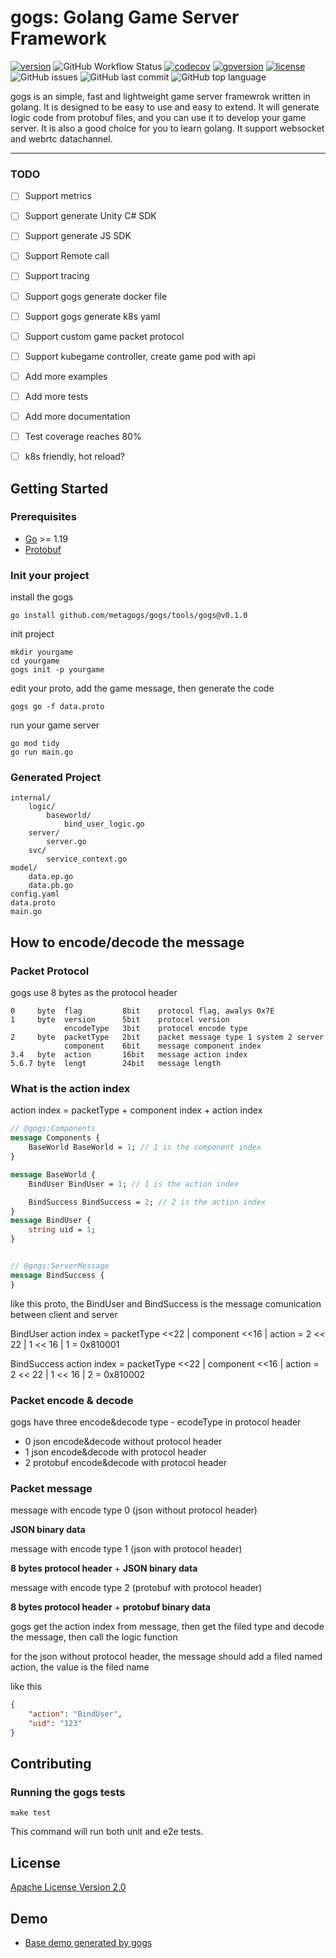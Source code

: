 # gogs: Golang Game Server Framework

[![version](https://img.shields.io/github/v/tag/metagogs/gogs?label=version)](https://github.com/metagogs/gogs)
![GitHub Workflow Status](https://img.shields.io/github/workflow/status/metagogs/gogs/Go)
[![codecov](https://codecov.io/gh/metagogs/gogs/branch/main/graph/badge.svg?token=CLNQZ26H6X)](https://codecov.io/gh/metagogs/gogs)
[![goversion](https://img.shields.io/github/go-mod/go-version/metagogs/gogs)](https://github.com/metagogs/gogs)
[![license](https://img.shields.io/github/license/metagogs/gogs)](https://github.com/metagogs/gogs)
![GitHub issues](https://img.shields.io/github/issues/metagogs/gogs)
![GitHub last commit](https://img.shields.io/github/last-commit/metagogs/gogs)
![GitHub top language](https://img.shields.io/github/languages/top/metagogs/gogs)

gogs is an simple, fast and lightweight game server framewrok written in golang. It is designed to be easy to use and easy to extend. It will generate logic code from protobuf files, and you can use it to develop your game server. It is also a good choice for you to learn golang. It support websocket and webrtc datachannel.

---

### TODO
- [ ] Support metrics
- [ ] Support generate Unity C# SDK
- [ ] Support generate JS SDK
- [ ] Support Remote call
- [ ] Support tracing
- [ ] Support gogs generate docker file
- [ ] Support gogs generate k8s yaml
- [ ] Support custom game packet protocol
- [ ] Support kubegame controller, create game pod with api
- [ ] Add more examples
- [ ] Add more tests
- [ ] Add more documentation
- [ ] Test coverage reaches 80% 
- [ ] k8s friendly, hot reload?


## Getting Started
### Prerequisites
* [Go](https://golang.org/) >= 1.19
* [Protobuf](https://developers.google.com/protocol-buffers)
### Init your project
install the gogs
```
go install github.com/metagogs/gogs/tools/gogs@v0.1.0
```
init project
```
mkdir yourgame
cd yourgame
gogs init -p yourgame
```
edit your proto, add the game message, then generate the code
```
gogs go -f data.proto
```
run your game server
```
go mod tidy
go run main.go
```
### Generated Project
```
internal/
    logic/
        baseworld/
            bind_user_logic.go
    server/
        server.go
    svc/
        service_context.go
model/
    data.ep.go
    data.pb.go
config.yaml     
data.proto      
main.go
```

## How to encode/decode the message
### Packet Protocol
gogs use 8 bytes as the protocol header
```
0     byte  flag         8bit    protocol flag, awalys 0x7E 
1     byte  version      5bit    protocel version
            encodeType   3bit    protocel encode type
2     byte  packetType   2bit    packet message type 1 system 2 server
            component    6bit    message component index
3.4   byte  action       16bit   message action index
5.6.7 byte  lengt        24bit   message length
```

### What is the action index
action index = packetType + component index + action index
```protobuf
// @gogs:Components
message Components {
    BaseWorld BaseWorld = 1; // 1 is the component index
}

message BaseWorld {
    BindUser BindUser = 1; // 1 is the action index

    BindSuccess BindSuccess = 2; // 2 is the action index
}
message BindUser {
    string uid = 1;
}


// @gogs:ServerMessage
message BindSuccess {
}
```

like this proto, the BindUser and BindSuccess is the message comunication between client and server

BindUser action index = packetType <<22 | component <<16 | action = 2 << 22 | 1 << 16 | 1 = 0x810001

BindSuccess action index = packetType <<22 | component <<16 | action = 2 << 22 | 1 << 16 | 2 = 0x810002

### Packet encode & decode
gogs have three encode&decode type - ecodeType in protocol header
- 0 json encode&decode without protocol header
- 1 json encode&decode with protocol header
- 2 protobuf encode&decode with protocol header

### Packet message

message with encode type 0 (json without protocol header)

**JSON binary data**

message with encode type 1 (json with protocol header)

**8 bytes protocol header** + **JSON binary data**

message with encode type 2 (protobuf with protocol header)

**8 bytes protocol header** + **protobuf binary data**

gogs get the action index from message, then get the filed type and decode the message, then call the logic function

for the json without protocol header, the message should add a filed named action, the value is the filed name

like this
```json
{
	"action": "BindUser",
	"uid": "123"
}
```
## Contributing
### Running the gogs tests
```
make test
```
This command will run both unit and e2e tests.
## License
[Apache License Version 2.0](./LICENSE)


## Demo
  + [Base demo generated by gogs](./examples/basedemo)
